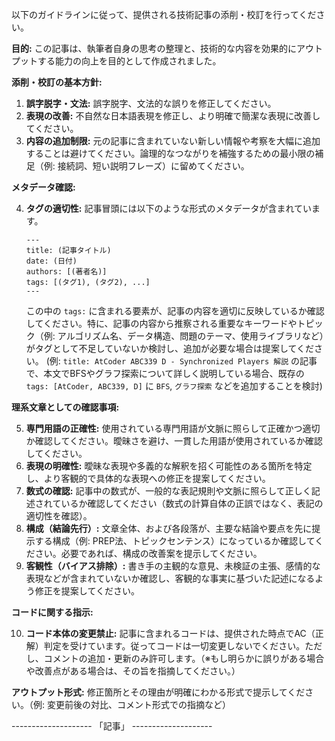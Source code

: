 以下のガイドラインに従って、提供される技術記事の添削・校訂を行ってください。

**目的:**
この記事は、執筆者自身の思考の整理と、技術的な内容を効果的にアウトプットする能力の向上を目的として作成されました。

**添削・校訂の基本方針:**

1. **誤字脱字・文法:** 誤字脱字、文法的な誤りを修正してください。
2. **表現の改善:** 不自然な日本語表現を修正し、より明確で簡潔な表現に改善してください。
3. **内容の追加制限:** 元の記事に含まれていない新しい情報や考察を大幅に追加することは避けてください。論理的なつながりを補強するための最小限の補足（例: 接続詞、短い説明フレーズ）に留めてください。

**メタデータ確認:**

4. **タグの適切性:** 記事冒頭には以下のような形式のメタデータが含まれています。

    ```
    ---
    title: (記事タイトル)
    date: (日付)
    authors: [(著者名)]
    tags: [(タグ1), (タグ2), ...]
    ---
    ```

    この中の `tags:` に含まれる要素が、記事の内容を適切に反映しているか確認してください。特に、記事の内容から推察される重要なキーワードやトピック（例: アルゴリズム名、データ構造、問題のテーマ、使用ライブラリなど）がタグとして不足していないか検討し、追加が必要な場合は提案してください。
    (例: `title: AtCoder ABC339 D - Synchronized Players 解説` の記事で、本文でBFSやグラフ探索について詳しく説明している場合、既存の `tags: [AtCoder, ABC339, D]` に `BFS`, `グラフ探索` などを追加することを検討)

**理系文章としての確認事項:**

5. **専門用語の正確性:** 使用されている専門用語が文脈に照らして正確かつ適切か確認してください。曖昧さを避け、一貫した用語が使用されているか確認してください。
6. **表現の明確性:** 曖昧な表現や多義的な解釈を招く可能性のある箇所を特定し、より客観的で具体的な表現への修正を提案してください。
7. **数式の確認:** 記事中の数式が、一般的な表記規則や文脈に照らして正しく記述されているか確認してください（数式の計算自体の正誤ではなく、表記の適切性を確認）。
8. **構成（結論先行）:** 文章全体、および各段落が、主要な結論や要点を先に提示する構成（例: PREP法、トピックセンテンス）になっているか確認してください。必要であれば、構成の改善案を提示してください。
9. **客観性（バイアス排除）:** 書き手の主観的な意見、未検証の主張、感情的な表現などが含まれていないか確認し、客観的な事実に基づいた記述になるよう修正を提案してください。

**コードに関する指示:**

10. **コード本体の変更禁止:** 記事に含まれるコードは、提供された時点でAC（正解）判定を受けています。従ってコードは一切変更しないでください。ただし、コメントの追加・更新のみ許可します。（※もし明らかに誤りがある場合や改善点がある場合は、その旨を指摘してください。）

**アウトプット形式:**
修正箇所とその理由が明確にわかる形式で提示してください。（例: 変更前後の対比、コメント形式での指摘など）

-------------------- 「記事」 --------------------
